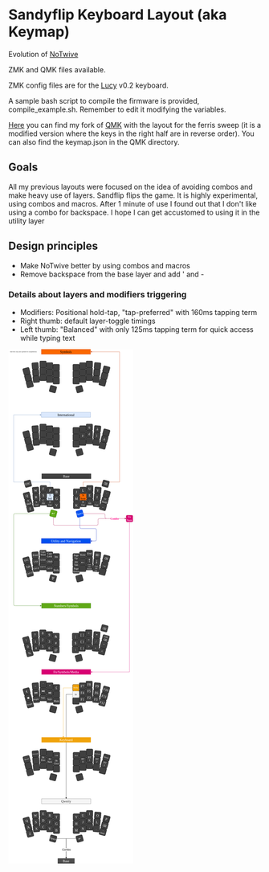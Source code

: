 # Sandyflip Keyboard Layout (aka Keymap)
Evolution of [NoTwive](https://github.com/fractalysid/Notwive)

ZMK and QMK files available.

ZMK config files are for the [Lucy](https://github.com/fractalysid/Lucy-Keyboard) v0.2 keyboard.

A sample bash script to compile the firmware is provided, compile_example.sh. Remember to edit it modifying the variables.

[Here](https://github.com/fractalysid/qmk_firmware) you can find my fork of [QMK](https://github.com/qmk/qmk_firmware) with the layout for the ferris sweep (it is a modified version where the keys in the right half are in reverse order). You can also find the keymap.json in the QMK directory.

## Goals
All my previous layouts were focused on the idea of avoiding combos and make heavy use of layers.
Sandflip flips the game. It is highly experimental, using combos and macros.
After 1 minute of use I found out that I don't like using a combo for backspace. I hope I can get accustomed to
using it in the utility layer

## Design principles
- Make NoTwive better by using combos and macros
- Remove backspace from the base layer and add ' and -

### Details about layers and modifiers triggering
- Modifiers: Positional hold-tap, "tap-preferred" with 160ms tapping term
- Right thumb: default layer-toggle timings
- Left thumb: "Balanced" with only 125ms tapping term for quick access while typing text

![Sandyflip_Layout](https://github.com/fractalysid/Sandyflip-Layout/blob/main/Sandyflip.png?raw=true)
